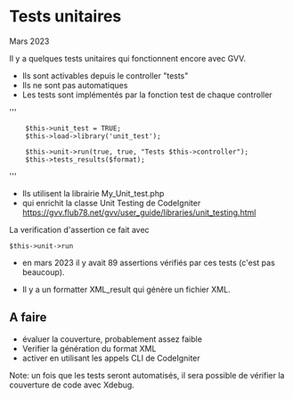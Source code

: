 # Tests unitaires

Mars 2023

Il y a quelques tests unitaires qui fonctionnent encore avec GVV.

* Ils sont activables depuis le controller "tests"
* Ils ne sont pas automatiques
* Les tests sont implémentés par la fonction test de chaque controller

'''

        $this->unit_test = TRUE;
        $this->load->library('unit_test');

        $this->unit->run(true, true, "Tests $this->controller");
        $this->tests_results($format);
'''

* Ils utilisent la librairie My_Unit_test.php
* qui enrichit la classe Unit Testing de CodeIgniter https://gvv.flub78.net/gvv/user_guide/libraries/unit_testing.html 

La verification d'assertion ce fait avec

	$this->unit->run

* en mars 2023 il y avait 89 assertions vérifiés par ces tests (c'est pas beaucoup).

* Il y a un formatter XML_result qui génère un fichier XML. 

## A faire

* évaluer la couverture, probablement assez faible
* Verifier la génération du format XML
* activer en utilisant les appels CLI de CodeIgniter

Note: un fois que les tests seront automatisés, il sera possible de vérifier la couverture de code avec Xdebug.
